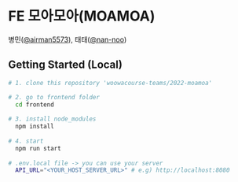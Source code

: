 # FE 모아모아(MOAMOA)
병민([@airman5573](https://github.com/airman5573)), 태태([@nan-noo](https://github.com/nan-noo))

## Getting Started (Local)
```bash
# 1. clone this repository 'woowacourse-teams/2022-moamoa'

# 2. go to frontend folder
  cd frontend
  
# 3. install node_modules
  npm install
  
# 4. start
  npm run start
  
# .env.local file -> you can use your server
  API_URL="<YOUR_HOST_SERVER_URL>" # e.g) http://localhost:8080
```
